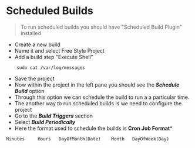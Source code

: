 # Scheduled Builds

> To run scheduled builds you should have "Scheduled Build Plugin" installed

- Create a new build 
- Name it and select Free Style Project
- Add a build step "Execute Shell"
```
	sudo cat /var/log/messages
```
- Save the project
- Now within the project in the left pane you should see the ***Schedule Build*** option
- Through this option we can schedule the build to run a a particular time.
- The another way to run scheduled builds is we need to configure the project
- Go to the ***Build Triggers*** section
- Select ***Build Periodically***
- Here the format used to schedule the builds is **Cron Job Format***
```
Minutes		Hours	DayOfMonth(Date)	Month	DayOfWeek(Day)
```
